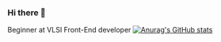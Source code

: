 ### Hi there 👋
Beginner at VLSI Front-End developer
[![Anurag's GitHub stats](https://github-readme-stats.vercel.app/api?username=NishantSahay123)](https://github.com/anuraghazra/github-readme-stats)
